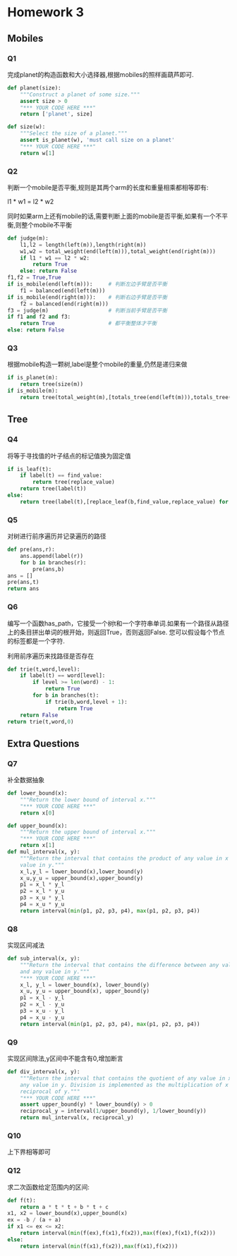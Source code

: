 # Homework 3

## Mobiles

### Q1

完成planet的构造函数和大小选择器,根据mobiles的照样画葫芦即可.

```python
def planet(size):
    """Construct a planet of some size."""
    assert size > 0
    "*** YOUR CODE HERE ***"
    return ['planet', size]

def size(w):
    """Select the size of a planet."""
    assert is_planet(w), 'must call size on a planet'
    "*** YOUR CODE HERE ***"
    return w[1]
```

### Q2

判断一个mobile是否平衡,规则是其两个arm的长度和重量相乘都相等即有:

l1 * w1 = l2 * w2

同时如果arm上还有mobile的话,需要判断上面的mobile是否平衡,如果有一个不平衡,则整个mobile不平衡

```python
def judge(m):
    l1,l2 = length(left(m)),length(right(m))
    w1,w2 = total_weight(end(left(m))),total_weight(end(right(m)))
    if l1 * w1 == l2 * w2:
        return True
    else: return False
f1,f2 = True,True
if is_mobile(end(left(m))):		# 判断左边手臂是否平衡
    f1 = balanced(end(left(m)))
if is_mobile(end(right(m))):	# 判断右边手臂是否平衡
    f2 = balanced(end(right(m)))
f3 = judge(m)					# 判断当前手臂是否平衡
if f1 and f2 and f3:
    return True					# 都平衡整体才平衡
else: return False
```

### Q3

根据mobile构造一颗树,label是整个mobile的重量,仍然是递归来做

```python
if is_planet(m):
    return tree(size(m))
if is_mobile(m):
    return tree(total_weight(m),[totals_tree(end(left(m))),totals_tree(end(right(m)))])
```

## Tree

### Q4

将等于寻找值的叶子结点的标记值换为固定值

```python
if is_leaf(t):
    if label(t) == find_value:
        return tree(replace_value)
    return tree(label(t))
else:
    return tree(label(t),[replace_leaf(b,find_value,replace_value) for b in branches(t)])
```

### Q5

对树进行前序遍历并记录遍历的路径

```python
def pre(ans,r):
    ans.append(label(r))
    for b in branches(r):
        pre(ans,b)
ans = []
pre(ans,t)
return ans
```

### Q6

编写一个函数has_path，它接受一个树t和一个字符串单词.如果有一个路径从路径上的条目拼出单词的根开始，则返回True，否则返回False. 您可以假设每个节点的标签都是一个字符.

利用前序遍历来找路径是否存在

```python
def trie(t,word,level):
    if label(t) == word[level]:
        if level >= len(word) - 1:
            return True
        for b in branches(t):
            if trie(b,word,level + 1):
                return True
    return False
return trie(t,word,0)
```

## Extra Questions

### Q7

补全数据抽象

```python
def lower_bound(x):
    """Return the lower bound of interval x."""
    "*** YOUR CODE HERE ***"
    return x[0]

def upper_bound(x):
    """Return the upper bound of interval x."""
    "*** YOUR CODE HERE ***"
    return x[1]
def mul_interval(x, y):
    """Return the interval that contains the product of any value in x and any
    value in y."""
    x_l,y_l = lower_bound(x),lower_bound(y)
    x_u,y_u = upper_bound(x),upper_bound(y)
    p1 = x_l * y_l
    p2 = x_l * y_u
    p3 = x_u * y_l
    p4 = x_u * y_u
    return interval(min(p1, p2, p3, p4), max(p1, p2, p3, p4))
```

### Q8

实现区间减法

```python
def sub_interval(x, y):
    """Return the interval that contains the difference between any value in x
    and any value in y."""
    "*** YOUR CODE HERE ***"
    x_l, y_l = lower_bound(x), lower_bound(y)
    x_u, y_u = upper_bound(x), upper_bound(y)
    p1 = x_l - y_l
    p2 = x_l - y_u
    p3 = x_u - y_l
    p4 = x_u - y_u
    return interval(min(p1, p2, p3, p4), max(p1, p2, p3, p4))
```

### Q9

实现区间除法,y区间中不能含有0,增加断言

```python
def div_interval(x, y):
    """Return the interval that contains the quotient of any value in x divided by
    any value in y. Division is implemented as the multiplication of x by the
    reciprocal of y."""
    "*** YOUR CODE HERE ***"
    assert upper_bound(y) * lower_bound(y) > 0
    reciprocal_y = interval(1/upper_bound(y), 1/lower_bound(y))
    return mul_interval(x, reciprocal_y)
```

### Q10

上下界相等即可

### Q12

求二次函数给定范围内的区间:

```python
def f(t):
    return a * t * t + b * t + c
x1, x2 = lower_bound(x),upper_bound(x)
ex = -b / (a + a)
if x1 <= ex <= x2:
    return interval(min(f(ex),f(x1),f(x2)),max(f(ex),f(x1),f(x2)))
else:
    return interval(min(f(x1),f(x2)),max(f(x1),f(x2)))
```

